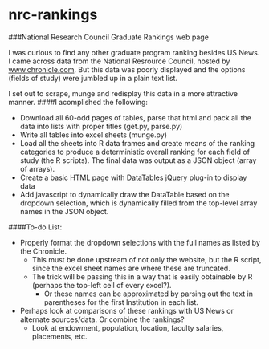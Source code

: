 # nrc-rankings
###National Research Council Graduate Rankings web page

I was curious to find any other graduate program ranking besides US News. I came across data from the National Resrource Council, hosted by www.chronicle.com. But this data was poorly displayed and the options (fields of study) were jumbled up in a plain text list.

I set out to scrape, munge and redisplay this data in a more attractive manner.
####I acomplished the following:
* Download all 60-odd pages of tables, parse that html and pack all the data into lists with proper titles (get.py, parse.py)
* Write all tables into excel sheets (munge.py)
* Load all the sheets into R data frames and create means of the ranking categories to produce a deterministic overall ranking for each field of study (the R scripts). The final data was output as a JSON object (array of arrays).
* Create a basic HTML page with [DataTables](https://datatables.net/) jQuery plug-in to display data
* Add javascript to dynamically draw the DataTable based on the dropdown selection, which is dynamically filled from the top-level array names in the JSON object.

####To-do List:
- Properly format the dropdown selections with the full names as listed by the Chronicle.
  - This must be done upstream of not only the website, but the R script, since the excel sheet names are where these are truncated.
  - The trick will be passing this in a way that is easily obtainable by R (perhaps the top-left cell of every excel?).
    - Or these names can be approximated by parsing out the text in parentheses for the first Institution in each list.
- Perhaps look at comparisons of these rankings with US News or alternate sources/data. Or combine the rankings?
  - Look at endowment, population, location, faculty salaries, placements, etc.

